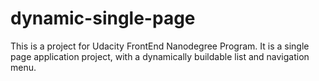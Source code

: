 # dynamic-single-page
This is a project for Udacity FrontEnd Nanodegree Program.
It is a single page application project, with a dynamically buildable list and navigation menu. 
